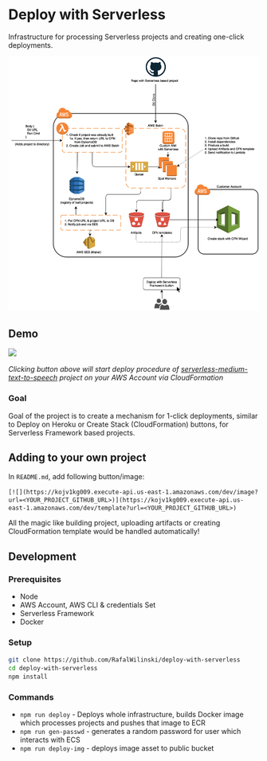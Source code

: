 # Deploy with Serverless

Infrastructure for processing Serverless projects and creating one-click deployments.

![Infra](assets/infra.png?raw=true "Infrastructure Overview")

## Demo
[![](https://kojv1kg009.execute-api.us-east-1.amazonaws.com/dev/image?url=http://github.com/RafalWilinski/serverless-medium-text-to-speech)](https://kojv1kg009.execute-api.us-east-1.amazonaws.com/dev/template?url=http://github.com/RafalWilinski/serverless-medium-text-to-speech&test=1)


*Clicking button above will start deploy procedure of [serverless-medium-text-to-speech](https://github.com/RafalWilinski/serverless-medium-text-to-speech) project on your AWS Account via CloudFormation*

### Goal
Goal of the project is to create a mechanism for 1-click deployments, similar to Deploy on Heroku or Create Stack (CloudFormation) buttons, for Serverless Framework based projects. 

## Adding to your own project
In `README.md`, add following button/image:
```
[![](https://kojv1kg009.execute-api.us-east-1.amazonaws.com/dev/image?url=<YOUR_PROJECT_GITHUB_URL>)](https://kojv1kg009.execute-api.us-east-1.amazonaws.com/dev/template?url=<YOUR_PROJECT_GITHUB_URL>)
```

All the magic like building project, uploading artifacts or creating CloudFormation template would be handled automatically!

## Development
### Prerequisites
 - Node
 - AWS Account, AWS CLI & credentials Set
 - Serverless Framework
 - Docker

### Setup
```bash
git clone https://github.com/RafalWilinski/deploy-with-serverless
cd deploy-with-serverless
npm install
```

### Commands
 - `npm run deploy` - Deploys whole infrastructure, builds Docker image which processes projects and pushes that image to ECR
 - `npm run gen-passwd` - generates a random password for user which interacts with ECS
 - `npm run deploy-img` - deploys image asset to public bucket
